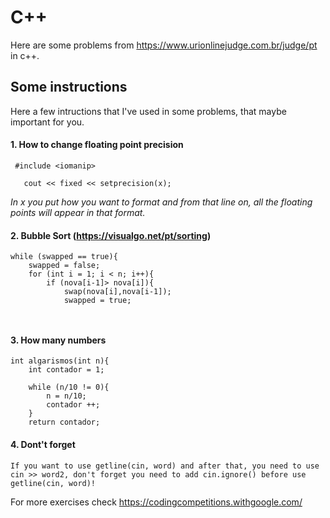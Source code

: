# C++
Here are some problems from https://www.urionlinejudge.com.br/judge/pt in c++.


## Some instructions

Here a few intructions that I've used in some problems, that maybe important for you.

#### 1. How to change floating point precision

```
 #include <iomanip>

   cout << fixed << setprecision(x);
```
  
_In x you put how you want to format and from that line on, all the floating points will appear in that format._


#### 2. Bubble Sort  (https://visualgo.net/pt/sorting)

```
while (swapped == true){
    swapped = false;
    for (int i = 1; i < n; i++){
        if (nova[i-1]> nova[i]){
            swap(nova[i],nova[i-1]);
            swapped = true;
                    
                
 ```
 
 #### 3. How many numbers
 
```
int algarismos(int n){  
    int contador = 1;

    while (n/10 != 0){
        n = n/10;
        contador ++;
    }
	return contador;
 ```
 
 #### 4. Dont't forget
 
 	If you want to use getline(cin, word) and after that, you need to use cin >> word2, don't forget you need to add cin.ignore() before use getline(cin, word)!
 
 For more exercises check https://codingcompetitions.withgoogle.com/ 
